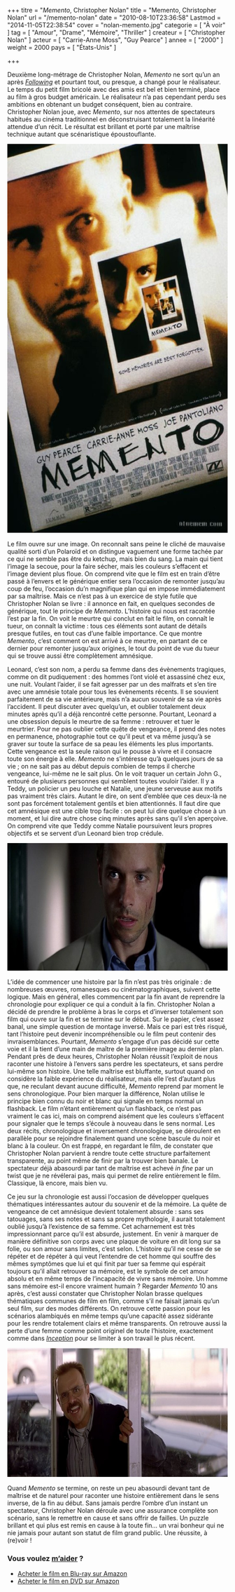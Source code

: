 +++
titre = "<em>Memento</em>, Christopher Nolan"
title = "Memento, Christopher Nolan"
url = "/memento-nolan"
date = "2010-08-10T23:36:58"
Lastmod = "2014-11-05T22:38:54"
cover = "nolan-memento.jpg"
categorie = [ "À voir" ]
tag = [ "Amour", "Drame", "Mémoire", "Thriller" ]
createur = [ "Christopher Nolan" ]
acteur = [ "Carrie-Anne Moss", "Guy Pearce" ]
annee = [ "2000" ]
weight = 2000
pays = [ "États-Unis" ]

+++

<p>Deuxième long-métrage de Christopher Nolan, <em>Memento</em> ne sort qu&rsquo;un an après <em><a href="http://voiretmanger.fr/2010/08/02/following-nolan/">Following</a></em> et pourtant tout, ou presque, a changé pour le réalisateur. Le temps du petit film bricolé avec des amis est bel et bien terminé, place au film à gros budget américain. Le réalisateur n&rsquo;a pas cependant perdu ses ambitions en obtenant un budget conséquent, bien au contraire. Christopher Nolan joue, avec <em>Memento</em>, sur nos attentes de spectateurs habitués au cinéma traditionnel en déconstruisant totalement la linéarité attendue d&rsquo;un récit. Le résultat est brillant et porté par une maîtrise technique autant que scénaristique époustouflante.</p>
<a href="http://www.allocine.fr/film/fichefilm_gen_cfilm=25744.html"><img class="aligncenter" src="memento-nolan.jpg" border="0" alt="memento-nolan.jpg" width="600" height="887" /></a>
<p>Le film ouvre sur une image. On reconnaît sans peine le cliché de mauvaise qualité sorti d&rsquo;un Polaroïd et on distingue vaguement une forme tachée par ce qui ne semble pas être du ketchup, mais bien du sang. La main qui tient l&rsquo;image la secoue, pour la faire sécher, mais les couleurs s&rsquo;effacent et l&rsquo;image devient plus floue. On comprend vite que le film est en train d&rsquo;être passé à l&rsquo;envers et le générique entier sera l&rsquo;occasion de remonter jusqu&rsquo;au coup de feu, l&rsquo;occasion du&rsquo;n magnifique plan qui en impose immédiatement par sa maîtrise. Mais ce n&rsquo;est pas à un exercice de style futile que Christopher Nolan se livre : il annonce en fait, en quelques secondes de générique, tout le principe de <em>Memento</em>. L&rsquo;histoire qui nous est racontée l&rsquo;est par la fin. On voit le meurtre qui conclut en fait le film, on connaît le tueur, on connaît la victime : tous ces éléments sont autant de détails presque futiles, en tout cas d&rsquo;une faible importance. Ce que montre <em>Memento</em>, c&rsquo;est comment on est arrivé à ce meurtre, en partant de ce dernier pour remonter jusqu&rsquo;aux origines, le tout du point de vue du tueur qui se trouve aussi être complètement amnésique.</p>
<p>Leonard, c&rsquo;est son nom, a perdu sa femme dans des évènements tragiques, comme on dit pudiquement : des hommes l&rsquo;ont violé et assassiné chez eux, une nuit. Voulant l&rsquo;aider, il se fait agresser par un des malfrats et s&rsquo;en tire avec une amnésie totale pour tous les évènements récents. Il se souvient parfaitement de sa vie antérieure, mais n&rsquo;a aucun souvenir de sa vie après l&rsquo;accident. Il peut discuter avec quelqu&rsquo;un, et oublier totalement deux minutes après qu&rsquo;il a déjà rencontré cette personne. Pourtant, Leonard a une obsession depuis le meurtre de sa femme : retrouver et tuer le meurtrier. Pour ne pas oublier cette quête de vengeance, il prend des notes en permanence, photographie tout ce qu&rsquo;il peut et va même jusqu&rsquo;à se graver sur toute la surface de sa peau les éléments les plus importants. Cette vengeance est la seule raison qui le pousse à vivre et il consacre toute son énergie à elle. <em>Memento</em> ne s&rsquo;intéresse qu&rsquo;à quelques jours de sa vie ; on ne sait pas au début depuis combien de temps il cherche vengeance, lui-même ne le sait plus. On le voit traquer un certain John G., entouré de plusieurs personnes qui semblent toutes vouloir l&rsquo;aider. Il y a Teddy, un policier un peu louche et Natalie, une jeune serveuse aux motifs pas vraiment très clairs. Autant le dire, on sent d&rsquo;emblée que ces deux-là ne sont pas forcément totalement gentils et bien attentionnés. Il faut dire que cet amnésique est une cible trop facile : on peut lui dire quelque chose à un moment, et lui dire autre chose cinq minutes après sans qu&rsquo;il s&rsquo;en aperçoive. On comprend vite que Teddy comme Natalie poursuivent leurs propres objectifs et se servent d&rsquo;un Leonard bien trop crédule.</p>
<img class="aligncenter" src="nolan-pearce.jpg" border="0" alt="nolan-pearce.jpg" width="690" height="291" />
<p>L&rsquo;idée de commencer une histoire par la fin n&rsquo;est pas très originale : de nombreuses œuvres, romanesques ou cinématographiques, suivent cette logique. Mais en général, elles commencent par la fin avant de reprendre la chronologie pour expliquer ce qui a conduit à la fin. Christopher Nolan a décidé de prendre le problème à bras le corps et d&rsquo;inverser totalement son film qui ouvre sur la fin et se termine sur le début. Sur le papier, c&rsquo;est assez banal, une simple question de montage inversé. Mais ce pari est très risqué, tant l&rsquo;histoire peut devenir incompréhensible ou le film peut contenir des invraisemblances. Pourtant, <em>Memento</em> s&rsquo;engage d&rsquo;un pas décidé sur cette voie et il la tient d&rsquo;une main de maître de la première image au dernier plan. Pendant près de deux heures, Christopher Nolan réussit l&rsquo;exploit de nous raconter une histoire à l&rsquo;envers sans perdre les spectateurs, et sans perdre lui-même son histoire. Une telle maîtrise est bluffante, surtout quand on considère la faible expérience du réalisateur, mais elle l&rsquo;est d&rsquo;autant plus que, ne reculant devant aucune difficulté, <em>Memento</em> reprend par moment le sens chronologique. Pour bien marquer la différence, Nolan utilise le principe bien connu du noir et blanc qui signale en temps normal un flashback. Le film n&rsquo;étant entièrement qu&rsquo;un flashback, ce n&rsquo;est pas vraiment le cas ici, mais on comprend aisément que les couleurs s&rsquo;effacent pour signaler que le temps s&rsquo;écoule à nouveau dans le sens normal. Les deux récits, chronologique et inversement chronologique, se déroulent en parallèle pour se rejoindre finalement quand une scène bascule du noir et blanc à la couleur. On est frappé, en regardant le film, de constater que Christopher Nolan parvient à rendre toute cette structure parfaitement transparente, au point même de finir par la trouver bien banale. Le spectateur déjà abasourdi par tant de maîtrise est achevé <em>in fine</em> par un twist que je ne révélerai pas, mais qui permet de relire entièrement le film. Classique, là encore, mais bien vu.</p>
<p>Ce jeu sur la chronologie est aussi l&rsquo;occasion de développer quelques thématiques intéressantes autour du souvenir et de la mémoire. La quête de vengeance de cet amnésique devient totalement absurde : sans ses tatouages, sans ses notes et sans sa propre mythologie, il aurait totalement oublié jusqu&rsquo;à l&rsquo;existence de sa femme. Cet acharnement est très impressionnant parce qu&rsquo;il est absurde, justement. En venir à marquer de manière définitive son corps avec une plaque de voiture en dit long sur sa folie, ou son amour sans limites, c&rsquo;est selon. L&rsquo;histoire qu&rsquo;il ne cesse de se répéter et de répéter à qui veut l&rsquo;entendre de cet homme qui souffre des mêmes symptômes que lui et qui finit par tuer sa femme qui espérait toujours qu&rsquo;il allait retrouver sa mémoire, est le symbole de cet amour absolu et en même temps de l&rsquo;incapacité de vivre sans mémoire. Un homme sans mémoire est-il encore vraiment humain ? Regarder <em>Memento</em> 10 ans après, c&rsquo;est aussi constater que Christopher Nolan brasse quelques thématiques communes de film en film, comme s&rsquo;il ne faisait jamais qu&rsquo;un seul film, sur des modes différents. On retrouve cette passion pour les scénarios alambiqués en même temps qu&rsquo;une capacité assez sidérante pour les rendre totalement clairs et même transparents. On retrouve aussi la perte d&rsquo;une femme comme point originel de toute l&rsquo;histoire, exactement comme dans <em><a href="http://voiretmanger.fr/2010/07/17/inception-nolan/">Inception</a></em> pour se limiter à son travail le plus récent.</p>
<img class="aligncenter" src="memento-christopher-nolan-2000.jpg" border="0" alt="memento-christopher-nolan-2000.jpg" width="690" height="294" />
<p>Quand <em>Memento</em> se termine, on reste un peu abasourdi devant tant de maîtrise et de naturel pour raconter une histoire entièrement dans le sens inverse, de la fin au début. Sans jamais perdre l&rsquo;ombre d&rsquo;un instant un spectateur, Christopher Nolan déroule avec une assurance complète son scénario, sans le remettre en cause et sans offrir de failles. Un puzzle brillant et qui plus est remis en cause à la toute fin… un vrai bonheur qui ne nie jamais pour autant son statut de film grand public. Une réussite, à (re)voir !</p>
<div class="amazon">
<h3>Vous voulez <a href="http://voiretmanger.fr/soutien/">m&rsquo;aider</a> ?</h3>
<ul>
<li><a href="http://www.amazon.fr/gp/product/B003YCM03Q/ref=as_li_ss_tl?ie=UTF8&amp;tag=leblogdenic07-21&amp;linkCode=as2&amp;camp=1642&amp;creative=19458&amp;creativeASIN=B003YCM03Q">Acheter le film en Blu-ray sur Amazon</a></li>
<li><a href="http://www.amazon.fr/gp/product/B00A3WSQ92/ref=as_li_ss_tl?ie=UTF8&amp;tag=leblogdenic07-21&amp;linkCode=as2&amp;camp=1642&amp;creative=19458&amp;creativeASIN=B00A3WSQ92">Acheter le film en DVD sur Amazon</a></li>
</ul>
</div>

